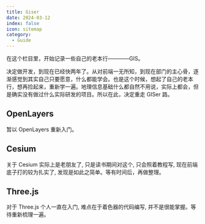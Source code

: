 ```yaml
---
title: Giser
date: 2024-03-12
index: false
icon: sitemap
category:
  - Guide
---
```


在这个栏目里，开始记录一些自己的老本行————GIS。

决定做开发，到现在已经快两年了。从对前端一无所知，到现在部门的主心骨，逐渐感觉到其实自己只要愿意，什么都能学会。也是这个时候，想起了自己的老本行，想再捡起来，重新学一遍。地理信息基础什么都自然不用说，实际上都会，但是确实没有做过什么实际研发的项目。所以在此，决定重走 GISer 路。

## OpenLayers

暂以 OpenLayers 重新入门。

## Cesium

关于 Cesium 实际上是老朋友了, 只是读书期间对这个, 只会照着教程写, 现在前端底子打的较为扎实了, 发现是如此之简单。等有时间后，再做整理。

## Three.js

对于 Three.js 个人一直在入门, 难点在于着色器的代码编写, 并不是很能掌握。等待重新梳理一遍。
